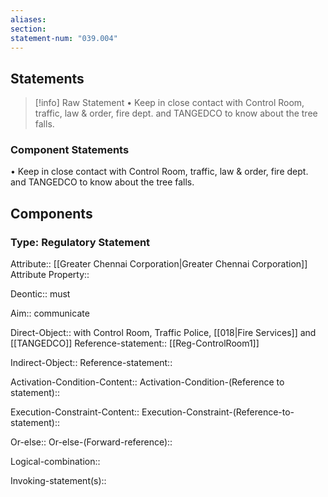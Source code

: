 ```yaml
---
aliases: 
section: 
statement-num: "039.004"
---
```

## Statements 
> [!info] Raw Statement
> • Keep in close contact with Control Room, traffic, law & order, fire dept. and TANGEDCO to know about the tree falls.  
> 

### Component Statements
• Keep in close contact with Control Room, traffic, law & order, fire dept. and TANGEDCO to know about the tree falls.  
## Components
### Type: Regulatory Statement
Attribute:: [[Greater Chennai Corporation|Greater Chennai Corporation]]
	Attribute Property::

Deontic:: must

Aim:: communicate

Direct-Object:: with Control Room, Traffic Police, [[018|Fire Services]] and [[TANGEDCO]]
	Reference-statement:: [[Reg-ControlRoom1]]

Indirect-Object:: 
	Reference-statement::

Activation-Condition-Content::
	Activation-Condition-(Reference to statement)::

Execution-Constraint-Content::
	Execution-Constraint-(Reference-to-statement)::

Or-else::
	Or-else-(Forward-reference)::

Logical-combination::

Invoking-statement(s)::